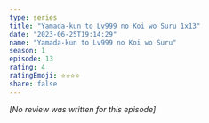 ```yaml
---
type: series
title: "Yamada-kun to Lv999 no Koi wo Suru 1x13"
date: "2023-06-25T19:14:29"
name: "Yamada-kun to Lv999 no Koi wo Suru"
season: 1
episode: 13
rating: 4
ratingEmoji: ⭐️⭐️⭐️⭐️
share: false
---
```


_[No review was written for this episode]_
